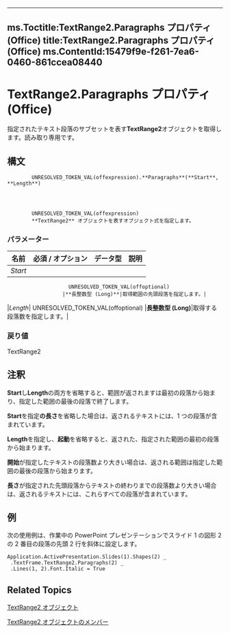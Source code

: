 

---
ms.Toctitle:TextRange2.Paragraphs プロパティ (Office)
title:TextRange2.Paragraphs プロパティ (Office)
ms.ContentId:15479f9e-f261-7ea6-0460-861ccea08440
---
# TextRange2.Paragraphs プロパティ (Office)




指定されたテキスト段落のサブセットを表す**TextRange2**オブジェクトを取得します。読み取り専用です。

## 構文

            UNRESOLVED_TOKEN_VAL(offexpression).**Paragraphs**(**Start**, **Length**)




            UNRESOLVED_TOKEN_VAL(offexpression)
            **TextRange2** オブジェクトを表すオブジェクト式を指定します。

### パラメーター

|**名前**|**必須 / オプション**|**データ型**|**説明**|
|---|---|---|---|
|*Start*|
                        UNRESOLVED_TOKEN_VAL(offoptional)
                      |**長整数型 (Long)**|取得範囲の先頭段落を指定します。|
|*Length*|
                        UNRESOLVED_TOKEN_VAL(offoptional)
                      |**長整数型 (Long)**|取得する段落数を指定します。|



### 戻り値
TextRange2





## 注釈
**Start**し**Length**の両方を省略すると、範囲が返されますは最初の段落から始まり、指定した範囲の最後の段落で終了します。



**Start**を指定**の長さ**を省略した場合は、返されるテキストには、1 つの段落が含まれています。



**Length**を指定し、**起動**を省略すると、返された、指定された範囲の最初の段落から始まります。



**開始**が指定したテキストの段落数より大きい場合は、返される範囲は指定した範囲の最後の段落から始まります。



**長さ**が指定された先頭段落からテキストの終わりまでの段落数より大きい場合は、返されるテキストには、これらすべての段落が含まれています。



## 例
次の使用例は、作業中の PowerPoint プレゼンテーションでスライド 1 の図形 2 の 2 番目の段落の先頭 2 行を斜体に設定します。

```vba
Application.ActivePresentation.Slides(1).Shapes(2) _ 
 .TextFrame.TextRange2.Paragraphs(2) _ 
 .Lines(1, 2).Font.Italic = True
```




## Related Topics

[TextRange2 オブジェクト](a6a59c9b-9b64-c1e2-2e98-a1f99025c877.md)

[TextRange2 オブジェクトのメンバー](26daffff-b9ef-fd94-f5b7-ed3a09840cb6.md)




